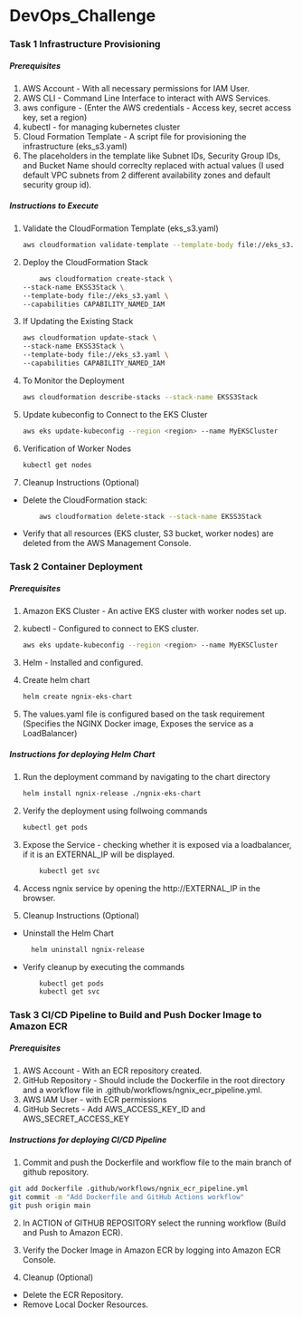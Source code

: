 # DevOps_Challenge

### Task 1 Infrastructure Provisioning

##### Prerequisites

1. AWS Account - With all necessary permissions for IAM User.
2. AWS CLI - Command Line Interface to interact with AWS Services.
3. aws configure - (Enter the AWS credentials - Access key, secret access key, set a region)
4. kubectl - for managing kubernetes cluster
5. Cloud Formation Template - A script file for provisioning the infrastructure (eks_s3.yaml)
6. The placeholders in the template like Subnet IDs, Security Group IDs, and Bucket Name should correclty replaced with actual values (I used default VPC subnets from 2 different availability zones and default security group id).

##### Instructions to Execute

1. Validate the CloudFormation Template (eks_s3.yaml)

   ```bash
   aws cloudformation validate-template --template-body file://eks_s3.yaml
   ```

2. Deploy the CloudFormation Stack

   ```bash
       aws cloudformation create-stack \
   --stack-name EKSS3Stack \
   --template-body file://eks_s3.yaml \
   --capabilities CAPABILITY_NAMED_IAM
   ```

3. If Updating the Existing Stack

   ```bash
   aws cloudformation update-stack \
   --stack-name EKSS3Stack \
   --template-body file://eks_s3.yaml \
   --capabilities CAPABILITY_NAMED_IAM
   ```

4. To Monitor the Deployment

   ```bash
   aws cloudformation describe-stacks --stack-name EKSS3Stack
   ```

5. Update kubeconfig to Connect to the EKS Cluster

   ```bash
   aws eks update-kubeconfig --region <region> --name MyEKSCluster
   ```

6. Verification of Worker Nodes

   ```bash
   kubectl get nodes
   ```

7. Cleanup Instructions (Optional)

- Delete the CloudFormation stack:
  ```bash
      aws cloudformation delete-stack --stack-name EKSS3Stack
  ```
- Verify that all resources (EKS cluster, S3 bucket, worker nodes) are deleted from the AWS Management Console.

### Task 2 Container Deployment

##### Prerequisites

1. Amazon EKS Cluster - An active EKS cluster with worker nodes set up.
2. kubectl - Configured to connect to EKS cluster.
   ```bash
   aws eks update-kubeconfig --region <region> --name MyEKSCluster
   ```
3. Helm - Installed and configured.

4. Create helm chart
   ```bash
   helm create ngnix-eks-chart
   ```
5. The values.yaml file is configured based on the task requirement (Specifies the NGINX Docker image, Exposes the service as a LoadBalancer)

##### Instructions for deploying Helm Chart

1. Run the deployment command by navigating to the chart directory

   ```bash
   helm install ngnix-release ./ngnix-eks-chart
   ```

2. Verify the deployment using follwoing commands

   ```bash
   kubectl get pods
   ```

3. Expose the Service - checking whether it is exposed via a loadbalancer, if it is an EXTERNAL_IP will be displayed.

   ```bash
       kubectl get svc
   ```

4. Access ngnix service by opening the http://EXTERNAL_IP in the browser.

5. Cleanup Instructions (Optional)

- Uninstall the Helm Chart

  ```bash
    helm uninstall ngnix-release
  ```

- Verify cleanup by executing the commands

  ```bash
      kubectl get pods
      kubectl get svc
  ```

### Task 3 CI/CD Pipeline to Build and Push Docker Image to Amazon ECR

##### Prerequisites

1. AWS Account - With an ECR repository created.
2. GitHub Repository - Should include the Dockerfile in the root directory and a workflow file in .github/workflows/ngnix_ecr_pipeline.yml.
3. AWS IAM User - with ECR permissions
4. GitHub Secrets - Add AWS_ACCESS_KEY_ID and AWS_SECRET_ACCESS_KEY

##### Instructions for deploying CI/CD Pipeline

1. Commit and push the Dockerfile and workflow file to the main branch of github repository.

```bash
git add Dockerfile .github/workflows/ngnix_ecr_pipeline.yml
git commit -m "Add Dockerfile and GitHub Actions workflow"
git push origin main
```

2. In ACTION of GITHUB REPOSITORY select the running workflow (Build and Push to Amazon ECR).

3. Verify the Docker Image in Amazon ECR by logging into Amazon ECR Console.

4. Cleanup (Optional)

- Delete the ECR Repository.
- Remove Local Docker Resources.
